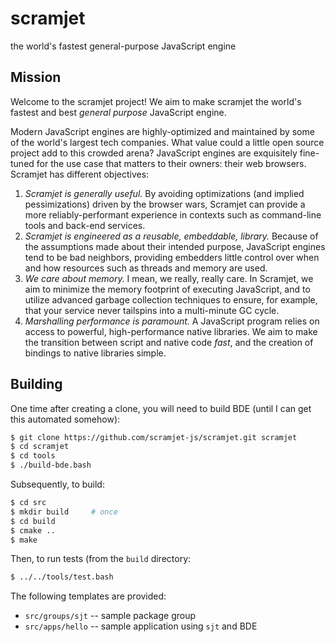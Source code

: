 # scramjet
the world's fastest general-purpose JavaScript engine

## Mission

Welcome to the scramjet project!  We aim to make scramjet the world's fastest
and best *general purpose* JavaScript engine.

Modern JavaScript engines are highly-optimized and maintained by some of the
world's largest tech companies.  What value could a little open source project
add to this crowded arena?  JavaScript engines are exquisitely fine-tuned for
the use case that matters to their owners: their web browsers.  Scramjet has
different objectives:

1. *Scramjet is generally useful.*  By avoiding optimizations (and implied
   pessimizations) driven by the browser wars, Scramjet can provide a more
   reliably-performant experience in contexts such as command-line tools and
   back-end services.
1. *Scramjet is engineered as a reusable, embeddable, library.*  Because of the
   assumptions made about their intended purpose, JavaScript engines tend to be
   bad neighbors, providing embedders little control over when and how
   resources such as threads and memory are used.
1. *We care about memory.*  I mean, we really, really care.  In Scramjet, we
   aim to minimize the memory footprint of executing JavaScript, and to utilize
   advanced garbage collection techniques to ensure, for example, that your
   service never tailspins into a multi-minute GC cycle.
1. *Marshalling performance is paramount.*  A JavaScript program relies on
   access to powerful, high-performance native libraries.  We aim to make the
   transition between script and native code *fast*, and the creation of
   bindings to native libraries simple.

## Building

One time after creating a clone, you will need to build BDE (until I can get
this automated somehow):

```bash
$ git clone https://github.com/scramjet-js/scramjet.git scramjet
$ cd scramjet
$ cd tools
$ ./build-bde.bash
```

Subsequently, to build:

```bash
$ cd src
$ mkdir build     # once
$ cd build
$ cmake ..
$ make
```

Then, to run tests (from the `build` directory:

```bash
$ ../../tools/test.bash
```

The following templates are provided:

- `src/groups/sjt` -- sample package group
- `src/apps/hello` -- sample application using `sjt` and BDE
